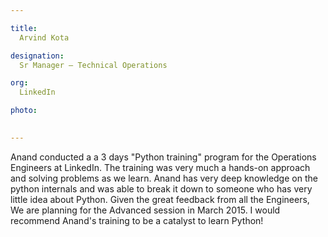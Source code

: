 ```yaml
---

title:
  Arvind Kota

designation:
  Sr Manager – Technical Operations

org:
  LinkedIn

photo:
  

---
```


Anand conducted a a 3 days "Python training" program for the Operations Engineers at
LinkedIn. The training was very much a hands-on approach and solving problems as we learn.
Anand has very deep knowledge on the python internals and was able to break it down to
someone who has very little idea about Python. Given the great feedback from all the Engineers,
We are planning for the Advanced session in March 2015. I would recommend Anand's training
to be a catalyst to learn Python!